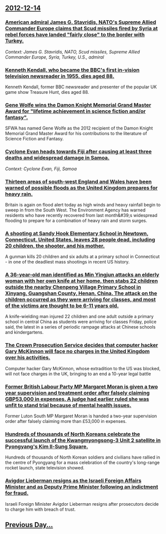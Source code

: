 ## [2012-12-14](/news/2012/12/14/index.md)

### [American admiral James G. Stavridis, NATO's Supreme Allied Commander Europe claims that Scud missiles fired by Syria at rebel forces have landed "fairly close" to the border with Turkey. ](/news/2012/12/14/american-admiral-james-g-stavridis-nato-s-supreme-allied-commander-europe-claims-that-scud-missiles-fired-by-syria-at-rebel-forces-have-la.md)
_Context: James G. Stavridis, NATO, Scud missiles, Supreme Allied Commander Europe, Syria, Turkey, U.S., admiral_

### [Kenneth Kendall, who became the BBC's first in-vision television newsreader in 1955, dies aged 88. ](/news/2012/12/14/kenneth-kendall-who-became-the-bbc-s-first-in-vision-television-newsreader-in-1955-dies-aged-88.md)
Kenneth Kendall, former BBC newsreader and presenter of the popular UK game show Treasure Hunt, dies aged 88.

### [Gene Wolfe wins the Damon Knight Memorial Grand Master Award for "lifetime achievement in science fiction and/or fantasy". ](/news/2012/12/14/gene-wolfe-wins-the-damon-knight-memorial-grand-master-award-for-lifetime-achievement-in-science-fiction-and-or-fantasy.md)
SFWA has named Gene Wolfe as the 2012 recipient of the Damon Knight Memorial Grand Master Award for his contributions to the literature of Science Fiction and Fantasy.

### [Cyclone Evan heads towards Fiji after causing at least three deaths and widespread damage in Samoa. ](/news/2012/12/14/cyclone-evan-heads-towards-fiji-after-causing-at-least-three-deaths-and-widespread-damage-in-samoa.md)
_Context: Cyclone Evan, Fiji, Samoa_

### [Thirteen areas of south-west England and Wales have been warned of possible floods as the United Kingdom prepares for heavy rain. ](/news/2012/12/14/thirteen-areas-of-south-west-england-and-wales-have-been-warned-of-possible-floods-as-the-united-kingdom-prepares-for-heavy-rain.md)
Britain is again on flood alert today as high winds and heavy rainfall begin to sweep in from the South West. The Environment Agency has warned residents who have recently recovered from last month&amp;#39;s widespread flooding to prepare for a combination of heavy rain and storm surges. 

### [A shooting at Sandy Hook Elementary School in Newtown, Connecticut, United States, leaves 28 people dead, including 20 children, the shooter, and his mother. ](/news/2012/12/14/a-shooting-at-sandy-hook-elementary-school-in-newtown-connecticut-united-states-leaves-28-people-dead-including-20-children-the-shooter.md)
A gunman kills 20 children and six adults at a primary school in Connecticut - in one of the deadliest mass shootings in recent US history.

### [A 36-year-old man identified as Min Yingjun attacks an elderly woman with her own knife at her home, then stabs 22 children outside the nearby Chenpeng Village Primary School in Xinyang, Guangshan County, Henan, China. The attack on the children occurred as they were arriving for classes, and most of the victims are thought to be 6-11 years old. ](/news/2012/12/14/a-36-year-old-man-identified-as-min-yingjun-attacks-an-elderly-woman-with-her-own-knife-at-her-home-then-stabs-22-children-outside-the-near.md)
A knife-wielding man injured 22 children and one adult outside a primary school in central China as students were arriving for classes Friday, police said, the latest in a series of periodic rampage attacks at Chinese schools and kindergartens.

### [The Crown Prosecution Service decides that computer hacker Gary McKinnon will face no charges in the United Kingdom over his activities. ](/news/2012/12/14/the-crown-prosecution-service-decides-that-computer-hacker-gary-mckinnon-will-face-no-charges-in-the-united-kingdom-over-his-activities.md)
Computer hacker Gary McKinnon, whose extradition to the US was blocked, will not face charges in the UK, bringing to an end a 10-year legal battle

### [Former British Labour Party MP Margaret Moran is given a two year supervision and treatment order after falsely claiming GBP53,000 in expenses. A judge had earlier ruled she was unfit to stand trial because of mental health issues. ](/news/2012/12/14/former-british-labour-party-mp-margaret-moran-is-given-a-two-year-supervision-and-treatment-order-after-falsely-claiming-agbp53-000-in-expen.md)
Former Luton South MP Margaret Moran is handed a two-year supervision order after falsely claiming more than £53,000 in expenses.

### [Hundreds of thousands of North Koreans celebrate the successful launch of the Kwangmyongsong-3 Unit 2 satellite in Pyongyang's Kim Il-Sung Square. ](/news/2012/12/14/hundreds-of-thousands-of-north-koreans-celebrate-the-successful-launch-of-the-kwangmyangsang-3-unit-2-satellite-in-pyongyang-s-kim-il-sung.md)
Hundreds of thousands of North Korean soldiers and civilians have rallied in the centre of Pyongyang for a mass celebration of the country&#039;s long-range rocket launch, state television showed.

### [Avigdor Lieberman resigns as the Israeli Foreign Affairs Minister and as Deputy Prime Minister following an indictment for fraud. ](/news/2012/12/14/avigdor-lieberman-resigns-as-the-israeli-foreign-affairs-minister-and-as-deputy-prime-minister-following-an-indictment-for-fraud.md)
Israeli Foreign Minister Avigdor Lieberman resigns after prosecutors decide to charge him with breach of trust.

## [Previous Day...](/news/2012/12/13/index.md)

